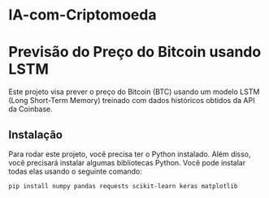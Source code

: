 # IA-com-Criptomoeda

# Previsão do Preço do Bitcoin usando LSTM

Este projeto visa prever o preço do Bitcoin (BTC) usando um modelo LSTM (Long Short-Term Memory) treinado com dados históricos obtidos da API da Coinbase.

## Instalação

Para rodar este projeto, você precisa ter o Python instalado. Além disso, você precisará instalar algumas bibliotecas Python. Você pode instalar todas elas usando o seguinte comando:

```bash
pip install numpy pandas requests scikit-learn keras matplotlib
